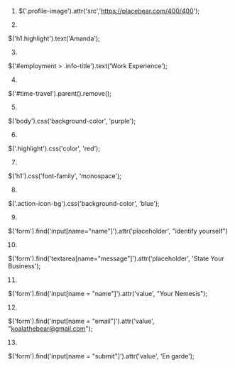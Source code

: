<!-- tag name (eg. 'h1')
class name (eg. '.special-class')
id (eg. '#super-special-id')
descendant selectors (eg. 'header h1'). -->

1. $('.profile-image').attr('src','https://placebear.com/400/400');

2.    
$('h1.highlight').text('Amanda');

3.  
$('#employment > .info-title').text('Work Experience');

4.  
$('#time-travel').parent().remove();

5.   
$('body').css('background-color', 'purple');

6.  
$('.highlight').css('color', 'red');

7.   
$('h1').css('font-family', 'monospace');

8.  
$('.action-icon-bg').css('background-color', 'blue');

9.  
$('form').find('input[name="name"]').attr('placeholder', "identify yourself")

10.   
$('form').find('textarea[name="message"]').attr('placeholder', 'State Your Business');

11.   
$('form').find('input[name = "name"]').attr('value', "Your Nemesis");

12.   
$('form').find('input[name = "email"]').attr('value', "koalathebear@gmail.com");

13.   
$('form').find('input[name = "submit"]').attr('value', 'En garde');
